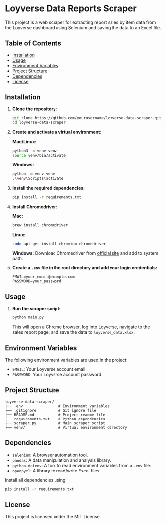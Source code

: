 # Loyverse Data Reports Scraper

This project is a web scraper for extracting report sales by item data from the Loyverse dashboard using Selenium and saving the data to an Excel file.

## Table of Contents

- [Installation](#installation)
- [Usage](#usage)
- [Environment Variables](#environment-variables)
- [Project Structure](#project-structure)
- [Dependencies](#dependencies)
- [License](#license)

## Installation

1. **Clone the repository:**

   ```sh
   git clone https://github.com/yourusername/loyverse-data-scraper.git
   cd loyverse-data-scraper
   ```

2. **Create and activate a virtual environment:**

   **Mac/Linux:**
   ```sh
   python3 -m venv venv
   source venv/bin/activate
   ```

   **Windows:**
   ```sh
   python -m venv venv
   .\venv\Scripts\activate
   ```

3. **Install the required dependencies:**

   ```sh
   pip install -r requirements.txt
   ```

4. **Install Chromedriver:**

   **Mac:**
   ```sh
   brew install chromedriver
   ```

   **Linux:**
   ```sh
   sudo apt-get install chromium-chromedriver
   ```

   **Windows:**
   Download Chromedriver from [official site](https://sites.google.com/chromium.org/driver/) and add to system path.

5. **Create a `.env` file in the root directory and add your login credentials:**

   ```plaintext
   EMAIL=your_email@example.com
   PASSWORD=your_password
   ```

## Usage

1. **Run the scraper script:**

   ```sh
   python main.py
   ```

   This will open a Chrome browser, log into Loyverse, navigate to the sales report page, and save the data to `loyverse_data.xlsx`.

## Environment Variables

The following environment variables are used in the project:

- `EMAIL`: Your Loyverse account email.
- `PASSWORD`: Your Loyverse account password.

## Project Structure

```plaintext
loyverse-data-scraper/
├── .env                # Environment variables
├── .gitignore          # Git ignore file
├── README.md           # Project readme file
├── requirements.txt    # Python dependencies
├── scraper.py          # Main scraper script
├── venv/               # Virtual environment directory
```

## Dependencies

- `selenium`: A browser automation tool.
- `pandas`: A data manipulation and analysis library.
- `python-dotenv`: A tool to read environment variables from a `.env` file.
- `openpyxl`: A library to read/write Excel files.

Install all dependencies using:

```sh
pip install -r requirements.txt
```

## License

This project is licensed under the MIT License.
